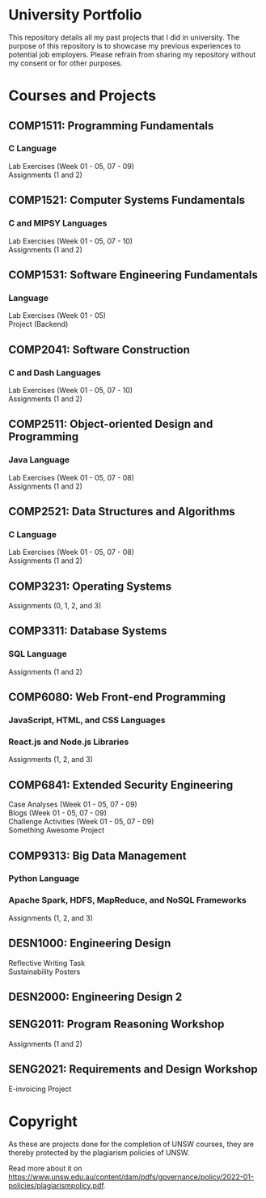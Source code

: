 # University Portfolio
This repository details all my past projects that I did in university. The purpose of this repository is to showcase my previous experiences to potential job employers. Please refrain from sharing my repository without my consent or for other purposes.

# Courses and Projects
## COMP1511: Programming Fundamentals
### C Language
Lab Exercises (Week 01 - 05, 07 - 09) </br>
Assignments (1 and 2)

## COMP1521: Computer Systems Fundamentals
### C and MIPSY Languages
Lab Exercises (Week 01 - 05, 07 - 10) <br/>
Assignments (1 and 2)

## COMP1531: Software Engineering Fundamentals
### Language
Lab Exercises (Week 01 - 05) <br/>
Project (Backend)

## COMP2041: Software Construction
### C and Dash Languages
Lab Exercises (Week 01 - 05, 07 - 10) <br/>
Assignments (1 and 2)

## COMP2511: Object-oriented Design and Programming
### Java Language
Lab Exercises (Week 01 - 05, 07 - 08) <br/>
Assignments (1 and 2)

## COMP2521: Data Structures and Algorithms
### C Language
Lab Exercises (Week 01 - 05, 07 - 08) <br/>
Assignments (1 and 2)

## COMP3231: Operating Systems
Assignments (0, 1, 2, and 3)

## COMP3311: Database Systems
### SQL Language
Assignments (1 and 2)

## COMP6080: Web Front-end Programming
### JavaScript, HTML, and CSS Languages
### React.js and Node.js Libraries
Assignments (1, 2, and 3)

## COMP6841: Extended Security Engineering
Case Analyses (Week 01 - 05, 07 - 09) <br/>
Blogs (Week 01 - 05, 07 - 09) <br/>
Challenge Activities (Week 01 - 05, 07 - 09) <br/>
Something Awesome Project

## COMP9313: Big Data Management
### Python Language
### Apache Spark, HDFS, MapReduce, and NoSQL Frameworks
Assignments (1, 2, and 3)

## DESN1000: Engineering Design
Reflective Writing Task <br/>
Sustainability Posters

## DESN2000: Engineering Design 2

## SENG2011: Program Reasoning Workshop
Assignments (1 and 2)

## SENG2021: Requirements and Design Workshop
E-invoicing Project

# Copyright 
As these are projects done for the completion of UNSW courses, they are thereby protected by the plagiarism policies of UNSW.

Read more about it on https://www.unsw.edu.au/content/dam/pdfs/governance/policy/2022-01-policies/plagiarismpolicy.pdf.
